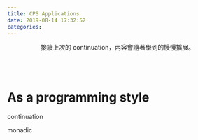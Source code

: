 ```yaml
---
title: CPS Applications
date: 2019-08-14 17:32:52
categories:
---
```


<center>
接續上次的 continuation，內容會隨著學到的慢慢擴展。
</center>

<!-- more -->

<br><br>

# As a programming style

continuation

monadic
